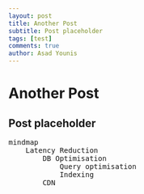 ```yaml
---
layout: post
title: Another Post
subtitle: Post placeholder
tags: [test]
comments: true
author: Asad Younis
---
```

# Another Post
## Post placeholder

<pre class="mermaid">
mindmap
    Latency Reduction
        DB Optimisation
            Query optimisation
            Indexing
        CDN
</pre>

